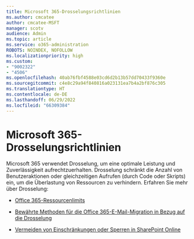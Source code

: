 ```yaml
---
title: Microsoft 365-Drosselungsrichtlinien
ms.author: cmcatee
author: cmcatee-MSFT
manager: scotv
audience: Admin
ms.topic: article
ms.service: o365-administration
ROBOTS: NOINDEX, NOFOLLOW
ms.localizationpriority: high
ms.custom:
- "9002322"
- "4506"
ms.openlocfilehash: 40ab76fbf4588e03cd6d2b13b57dd70433f9360e
ms.sourcegitcommit: c4e8c29a94f840816a023131ea7b4a2bf876c305
ms.translationtype: HT
ms.contentlocale: de-DE
ms.lasthandoff: 06/29/2022
ms.locfileid: "66309384"
---
```

# <a name="microsoft-365-throttle-policies"></a>Microsoft 365-Drosselungsrichtlinien

Microsoft 365 verwendet Drosselung, um eine optimale Leistung und Zuverlässigkeit aufrechtzuerhalten. Drosselung schränkt die Anzahl von Benutzeraktionen oder gleichzeitigen Aufrufen (durch Code oder Skripts) ein, um die Überlastung von Ressourcen zu verhindern. Erfahren Sie mehr über Drosselung:

- [Office 365-Ressourcenlimits](https://docs.microsoft.com/office365/Enterprise/office-365-resource-limits)

- [Bewährte Methoden für die Office 365-E-Mail-Migration in Bezug auf die Drosselung](https://docs.microsoft.com/exchange/mailbox-migration/office-365-migration-best-practices#office-365-throttling)

- [Vermeiden von Einschränkungen oder Sperren in SharePoint Online](https://docs.microsoft.com/sharepoint/dev/general-development/how-to-avoid-getting-throttled-or-blocked-in-sharepoint-online)
